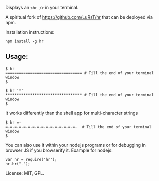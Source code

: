 Displays an `<hr />` in your terminal.

A spiritual fork of https://github.com/LuRsT/hr that can be deployed via npm.

Installation instructions:

    npm install -g hr

## Usage:

    $ hr
    ================================== # Till the end of your terminal window
    $

    $ hr '*'
    ********************************** # Till the end of your terminal window
    $

It works differently than the shell app for multi-character strings

    $ hr =-
    =-=-=-=-=-=-=-=-=-=-=-=-=-=-=-=-  # Till the end of your terminal window
    $


You can also use it within your nodejs programs or for debugging in browser JS if you browserify it.  Example for nodejs:

    var hr = require('hr');
    hr.hr("-");


License: MIT, GPL.
